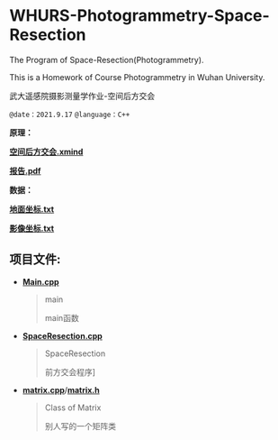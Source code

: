 # WHURS-Photogrammetry-Space-Resection

The Program of Space-Resection(Photogrammetry).

This is a Homework of Course Photogrammetry in Wuhan University.

武大遥感院摄影测量学作业-空间后方交会

`@date：2021.9.17` `@language：C++`

**原理：**

**[空间后方交会.xmind](https://github.com/Raymond1030/WHURS-Photogrammetry-Space-Resection/blob/main/%E7%A9%BA%E9%97%B4%E5%90%8E%E6%96%B9%E4%BA%A4%E4%BC%9A.xmind)**

**[报告.pdf](https://github.com/Raymond1030/WHURS-Photogrammetry-Space-Resection/blob/main/%E6%8A%A5%E5%91%8A.pdf)**

**数据：**

[**地面坐标.txt**](https://github.com/Raymond1030/WHURS-Photogrammetry-Space-Resection/blob/main/%E5%90%8E%E6%96%B9%E4%BA%A4%E4%BC%9A/Space%20Resection/%E5%9C%B0%E9%9D%A2%E5%9D%90%E6%A0%87.txt)

**[影像坐标.txt](https://github.com/Raymond1030/WHURS-Photogrammetry-Space-Resection/blob/main/后方交会/Space%20Resection/影像坐标.txt)**

## 项目文件:

- **[Main.cpp](https://github.com/Raymond1030/WHURS-Photogrammetry-Space-Resection/blob/main/%E5%90%8E%E6%96%B9%E4%BA%A4%E4%BC%9A/Space%20Resection/Main.cpp)**

  > main
  >
  > main函数

- **[SpaceResection.cpp](https://github.com/Raymond1030/WHURS-Photogrammetry-Space-Resection/blob/main/%E5%90%8E%E6%96%B9%E4%BA%A4%E4%BC%9A/Space%20Resection/SpaceResection.cpp)**

  > SpaceResection 
  >
  > 前方交会程序]

- [**matrix.cpp**](https://github.com/Raymond1030/WHURS-Photogrammetry-Space-Resection/blob/main/%E5%90%8E%E6%96%B9%E4%BA%A4%E4%BC%9A/Space%20Resection/matrix.cpp)/**[matrix.h](https://github.com/Raymond1030/WHURS-Photogrammetry-Space-Resection/blob/main/%E5%90%8E%E6%96%B9%E4%BA%A4%E4%BC%9A/Space%20Resection/matrix.h)**

  > Class of Matrix
  >
  > 别人写的一个矩阵类  



